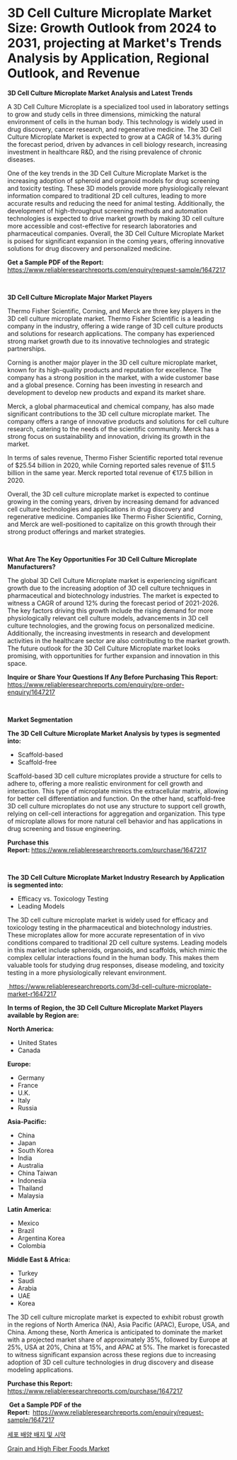 <p><h1>3D Cell Culture Microplate Market Size: Growth Outlook from 2024 to 2031, projecting at Market's Trends Analysis by Application, Regional Outlook, and Revenue</h1></p><p><strong>3D Cell Culture Microplate Market Analysis and Latest Trends</strong></p>
<p><p>A 3D Cell Culture Microplate is a specialized tool used in laboratory settings to grow and study cells in three dimensions, mimicking the natural environment of cells in the human body. This technology is widely used in drug discovery, cancer research, and regenerative medicine. The 3D Cell Culture Microplate Market is expected to grow at a CAGR of 14.3% during the forecast period, driven by advances in cell biology research, increasing investment in healthcare R&D, and the rising prevalence of chronic diseases.</p><p>One of the key trends in the 3D Cell Culture Microplate Market is the increasing adoption of spheroid and organoid models for drug screening and toxicity testing. These 3D models provide more physiologically relevant information compared to traditional 2D cell cultures, leading to more accurate results and reducing the need for animal testing. Additionally, the development of high-throughput screening methods and automation technologies is expected to drive market growth by making 3D cell culture more accessible and cost-effective for research laboratories and pharmaceutical companies. Overall, the 3D Cell Culture Microplate Market is poised for significant expansion in the coming years, offering innovative solutions for drug discovery and personalized medicine.</p></p>
<p><strong>Get a Sample PDF of the Report:&nbsp;</strong> <a href="https://www.reliableresearchreports.com/enquiry/request-sample/1647217">https://www.reliableresearchreports.com/enquiry/request-sample/1647217</a></p>
<p>&nbsp;</p>
<p><strong>3D Cell Culture Microplate Major Market Players</strong></p>
<p><p>Thermo Fisher Scientific, Corning, and Merck are three key players in the 3D cell culture microplate market. Thermo Fisher Scientific is a leading company in the industry, offering a wide range of 3D cell culture products and solutions for research applications. The company has experienced strong market growth due to its innovative technologies and strategic partnerships.</p><p>Corning is another major player in the 3D cell culture microplate market, known for its high-quality products and reputation for excellence. The company has a strong position in the market, with a wide customer base and a global presence. Corning has been investing in research and development to develop new products and expand its market share.</p><p>Merck, a global pharmaceutical and chemical company, has also made significant contributions to the 3D cell culture microplate market. The company offers a range of innovative products and solutions for cell culture research, catering to the needs of the scientific community. Merck has a strong focus on sustainability and innovation, driving its growth in the market.</p><p>In terms of sales revenue, Thermo Fisher Scientific reported total revenue of $25.54 billion in 2020, while Corning reported sales revenue of $11.5 billion in the same year. Merck reported total revenue of €17.5 billion in 2020.</p><p>Overall, the 3D cell culture microplate market is expected to continue growing in the coming years, driven by increasing demand for advanced cell culture technologies and applications in drug discovery and regenerative medicine. Companies like Thermo Fisher Scientific, Corning, and Merck are well-positioned to capitalize on this growth through their strong product offerings and market strategies.</p></p>
<p>&nbsp;</p>
<p><strong>What Are The Key Opportunities For 3D Cell Culture Microplate Manufacturers?</strong></p>
<p><p>The global 3D Cell Culture Microplate market is experiencing significant growth due to the increasing adoption of 3D cell culture techniques in pharmaceutical and biotechnology industries. The market is expected to witness a CAGR of around 12% during the forecast period of 2021-2026. The key factors driving this growth include the rising demand for more physiologically relevant cell culture models, advancements in 3D cell culture technologies, and the growing focus on personalized medicine. Additionally, the increasing investments in research and development activities in the healthcare sector are also contributing to the market growth. The future outlook for the 3D Cell Culture Microplate market looks promising, with opportunities for further expansion and innovation in this space.</p></p>
<p><strong>Inquire or Share Your Questions If Any Before Purchasing This Report:</strong> <a href="https://www.reliableresearchreports.com/enquiry/pre-order-enquiry/1647217">https://www.reliableresearchreports.com/enquiry/pre-order-enquiry/1647217</a></p>
<p>&nbsp;</p>
<p><strong>Market Segmentation</strong></p>
<p><strong>The 3D Cell Culture Microplate Market Analysis by types is segmented into:</strong></p>
<p><ul><li>Scaffold-based</li><li>Scaffold-free</li></ul></p>
<p><p>Scaffold-based 3D cell culture microplates provide a structure for cells to adhere to, offering a more realistic environment for cell growth and interaction. This type of microplate mimics the extracellular matrix, allowing for better cell differentiation and function. On the other hand, scaffold-free 3D cell culture microplates do not use any structure to support cell growth, relying on cell-cell interactions for aggregation and organization. This type of microplate allows for more natural cell behavior and has applications in drug screening and tissue engineering.</p></p>
<p><strong>Purchase this Report:&nbsp;</strong><a href="https://www.reliableresearchreports.com/purchase/1647217">https://www.reliableresearchreports.com/purchase/1647217</a></p>
<p>&nbsp;</p>
<p><strong>The 3D Cell Culture Microplate Market Industry Research by Application is segmented into:</strong></p>
<p><ul><li>Efficacy vs. Toxicology Testing</li><li>Leading Models</li></ul></p>
<p><p>The 3D cell culture microplate market is widely used for efficacy and toxicology testing in the pharmaceutical and biotechnology industries. These microplates allow for more accurate representation of in vivo conditions compared to traditional 2D cell culture systems. Leading models in this market include spheroids, organoids, and scaffolds, which mimic the complex cellular interactions found in the human body. This makes them valuable tools for studying drug responses, disease modeling, and toxicity testing in a more physiologically relevant environment.</p></p>
<p><a href="https://www.reliableresearchreports.com/3d-cell-culture-microplate-market-r1647217">&nbsp;https://www.reliableresearchreports.com/3d-cell-culture-microplate-market-r1647217</a></p>
<p><strong>In terms of Region, the 3D Cell Culture Microplate Market Players available by Region are:</strong></p>
<p>
    <p> <strong> North America: </strong>
        <ul>
            <li>United States</li>
            <li>Canada</li>
        </ul>
        </p> 
    <p> <strong> Europe: </strong>
        <ul>
            <li>Germany</li>
            <li>France</li>
            <li>U.K.</li>
            <li>Italy</li>
            <li>Russia</li>
        </ul>
        </p> 
    <p> <strong> Asia-Pacific: </strong>
        <ul>
            <li>China</li>
            <li>Japan</li>
            <li>South Korea</li>
            <li>India</li>
            <li>Australia</li>
            <li>China Taiwan</li>
            <li>Indonesia</li>
            <li>Thailand</li>
            <li>Malaysia</li>
        </ul>
        </p> 
    <p> <strong> Latin America: </strong>
        <ul>
            <li>Mexico</li>
            <li>Brazil</li>
            <li>Argentina Korea</li>
            <li>Colombia</li>
        </ul>
        </p> 
    <p> <strong> Middle East & Africa: </strong>
        <ul>
            <li>Turkey</li>
            <li>Saudi</li>
            <li>Arabia</li>
            <li>UAE</li>
            <li>Korea</li>
        </ul>
    </p>
    </p>
<p><p>The 3D cell culture microplate market is expected to exhibit robust growth in the regions of North America (NA), Asia Pacific (APAC), Europe, USA, and China. Among these, North America is anticipated to dominate the market with a projected market share of approximately 35%, followed by Europe at 25%, USA at 20%, China at 15%, and APAC at 5%. The market is forecasted to witness significant expansion across these regions due to increasing adoption of 3D cell culture technologies in drug discovery and disease modeling applications.</p></p>
<p><strong>Purchase this Report: </strong><a href="https://www.reliableresearchreports.com/purchase/1647217">https://www.reliableresearchreports.com/purchase/1647217</a></p>
<p>&nbsp;<strong>Get a Sample PDF of the Report:&nbsp;&nbsp;</strong><a href="https://www.reliableresearchreports.com/enquiry/request-sample/1647217">https://www.reliableresearchreports.com/enquiry/request-sample/1647217</a></p>
<p><strong></strong></p>
<p><p><a href="https://github.com/rick7624/Market-Research-Report-List-2/blob/main/15756322096.md">세포 배양 배지 및 시약</a></p><p><a href="https://medium.com/@ikki1019/global-grain-and-high-fiber-foods-market-is-projected-to-grow-at-a-cagr-of-6-1-c26fde1c3f01">Grain and High Fiber Foods Market</a></p></p>